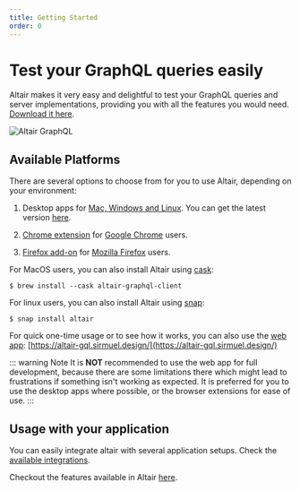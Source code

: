 ```yaml
---
title: Getting Started
order: 0
---
```


# Test your GraphQL queries easily

Altair makes it very easy and delightful to test your GraphQL queries and server implementations, providing you with all the features you would need. [Download it here](/#download).

![Altair GraphQL](/assets/img/app-shot.png)

## Available Platforms

There are several options to choose from for you to use Altair, depending on your environment:

1. Desktop apps for [Mac, Windows and Linux](https://altairgraphql.dev/). You can get the latest version [here](https://altairgraphql.dev/#download).
1. [Chrome extension](https://chrome.google.com/webstore/detail/altair-graphql-client/flnheeellpciglgpaodhkhmapeljopja) for [Google Chrome](https://www.google.com/chrome/) users.

1. [Firefox add-on](https://addons.mozilla.org/en-US/firefox/addon/altair-graphql-client/) for [Mozilla Firefox](https://www.mozilla.org/en-US/firefox/) users.


For MacOS users, you can also install Altair using [cask](https://github.com/Homebrew/homebrew-cask):

```
$ brew install --cask altair-graphql-client
```

For linux users, you can also install Altair using [snap](https://snapcraft.io/altair):

```
$ snap install altair
```

For quick one-time usage or to see how it works, you can also use the [web app](https://altair-gql.sirmuel.design/): [https://altair-gql.sirmuel.design/](https://altair-gql.sirmuel.design/)

::: warning Note
It is **NOT** recommended to use the web app for full development, because there are some limitations there which might lead to frustrations if something isn't working as expected. It is preferred for you to use the desktop apps where possible, or the browser extensions for ease of use.
:::


## Usage with your application
You can easily integrate altair with several application setups. Check the [available integrations](/docs/integrations).

Checkout the features available in Altair [here](/docs/features).
